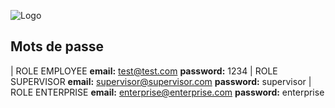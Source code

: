 ![Logo](https://raw.githubusercontent.com/teanutella/AppEmployee/master/src/main/webapp/resources/img/Logo.png)

## Mots de passe 

| ROLE EMPLOYEE **email:** test@test.com **password:** 1234 
| ROLE SUPERVISOR **email:** supervisor@supervisor.com **password:** supervisor
| ROLE ENTERPRISE **email:** enterprise@enterprise.com **password:** enterprise